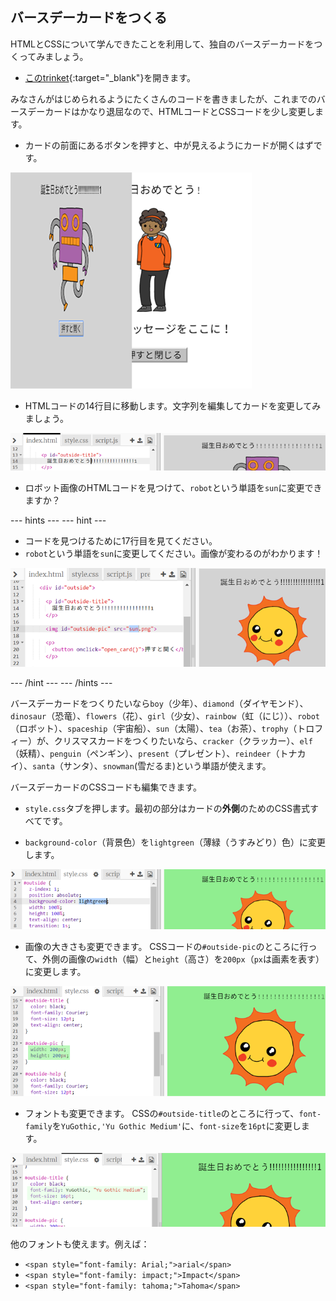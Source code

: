 ## バースデーカードをつくる

HTMLとCSSについて学んできたことを利用して、独自のバースデーカードをつくってみましょう。

+ [このtrinket](https://trinket.io/html/b33e4f4ca8){:target="_blank"}を開きます。

みなさんがはじめられるようにたくさんのコードを書きましたが、これまでのバースデーカードはかなり退屈なので、HTMLコードとCSSコードを少し変更します。

+ カードの前面にあるボタンを押すと、中が見えるようにカードが開くはずです。

![スクリーンショット](images/birthday-click.png)

+ HTMLコードの14行目に移動します。文字列を編集してカードを変更してみましょう。

![スクリーンショット](images/birthday-card-html.png)

+ ロボット画像のHTMLコードを見つけて、`robot`という単語を`sun`に変更できますか？

\--- hints \--- \--- hint \---

+ コードを見つけるために17行目を見てください。
+ `robot`という単語を`sun`に変更してください。画像が変わるのがわかります！

![スクリーンショット](images/birthday-card-sun.png)

\--- /hint \--- \--- /hints \---

バースデーカードをつくりたいなら`boy`（少年）、`diamond`（ダイヤモンド）、`dinosaur`（恐竜）、`flowers`（花）、`girl`（少女）、`rainbow`（虹（にじ））、`robot`（ロボット）、`spaceship`（宇宙船）、`sun`（太陽）、`tea`（お茶）、`trophy`（トロフィー）が、クリスマスカードをつくりたいなら、`cracker`（クラッカー）、`elf`（妖精）、`penguin`（ペンギン）、`present`（プレゼント）、`reindeer`（トナカイ）、`santa`（サンタ）、`snowman`(雪だるま)という単語が使えます。

バースデーカードのCSSコードも編集できます。

+ `style.css`タブを押します。最初の部分はカードの**外側**のためのCSS書式すべてです。

+ `background-color`（背景色）を`lightgreen`（薄緑（うすみどり）色）に変更します。

![スクリーンショット](images/birthday-card-outside.png)

+ 画像の大きさも変更できます。 CSSコードの`#outside-pic`のところに行って、外側の画像の`width`（幅）と`height`（高さ）を`200px`（`px`は画素を表す）に変更します。

![スクリーンショット](images/birthday-card-size.png)

+ フォントも変更できます。 CSSの`#outside-title`のところに行って、`font-family`を`YuGothic,'Yu Gothic Medium'`に、`font-size`を`16pt`に変更します。

![スクリーンショット](images/birthday-card-font.png)

他のフォントも使えます。例えば：

+ `<span style="font-family: Arial;">arial</span>`
+ `<span style="font-family: impact;">Impact</span>`
+ `<span style="font-family: tahoma;">Tahoma</span>`